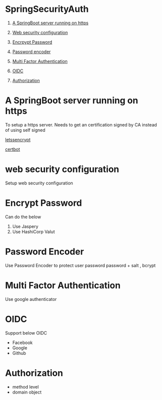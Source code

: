 # SpringSecurityAuth

1. [A SpringBoot server running on https](#A-SpringBoot-server-running-on-https)

2. [Web security configuration](#web-security-configuration)

3. [Encrpypt Password](#Encrypt-Password)

4. [Password encoder](#Password-Encoder)  
5. [Multi Factor Authentication](#Multi-Factor-Authentication)
7. [OIDC](#OIDC)
7. [Authorization](#Authorization)



# A SpringBoot server running on https

To setup a https server. Needs to get an certification signed by CA instead of using
self signed

[letssencrypt](https://letsencrypt.org/how-it-works/)

[certbot](https://github.com/certbot/certbot)


# web security configuration

Setup web security configuration

# Encrypt Password

Can do the below
1. Use Jaspery
2. Use HashiCorp Valut

# Password Encoder

Use Password Encoder to protect user password
password  + salt , bcrypt

# Multi Factor Authentication
Use google authenticator

# OIDC
Support below OIDC 
- Facebook
- Google
- Github


# Authorization

- method level
- domain object
